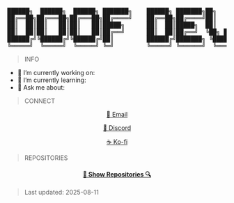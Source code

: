 <pre>
██████╗  ██████╗  ██████╗ ███████╗    ██████╗ ███████╗██╗   ██╗
██╔══██╗██╔═══██╗██╔═══██╗██╔════╝    ██╔══██╗██╔════╝██║   ██║
██║  ██║██║   ██║██║   ██║█████╗      ██║  ██║█████╗  ██║   ██║
██║  ██║██║   ██║██║   ██║██╔══╝      ██║  ██║██╔══╝  ╚██╗ ██╔╝
██████╔╝╚██████╔╝╚██████╔╝██║         ██████╔╝███████╗ ╚████╔╝
╚═════╝  ╚═════╝  ╚═════╝ ╚═╝         ╚═════╝ ╚══════╝  ╚═══╝
</pre>

> INFO
- 🔭 I’m currently working on: 
- 🌱 I’m currently learning: 
- 💬 Ask me about: 

> CONNECT
<p align="center">
<a href="mailto:isaacjohnson.dev@gmail.com">📨 Email</a>
  
<p align="center">
<a href="https://discordapp.com/users/448598131412566037">🔵 Discord</a>

<p align="center">
<a href="https://ko-fi.com/G2G0MUJ3W">☕ Ko-fi</a>


> REPOSITORIES
<h4 align="center"><a href="https://github.com/doof-dev?tab=repositories" title="Show Repositories">🔎 Show Repositories 🔍</a></h4>



</p>

> Last updated: 2025-08-11

